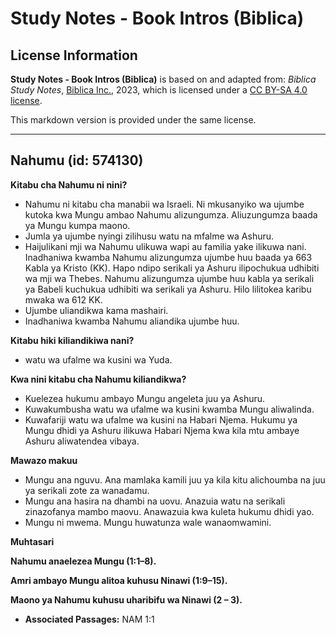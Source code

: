 # Study Notes - Book Intros (Biblica)

## License Information

**Study Notes - Book Intros (Biblica)** is based on and adapted from: _Biblica Study Notes_, [Biblica Inc.](https://www.biblica.com/), 2023, which is licensed under a [CC BY-SA 4.0 license](https://creativecommons.org/licenses/by-sa/4.0/legalcode.en).

This markdown version is provided under the same license.



--------------------------------

## Nahumu (id: 574130)

**Kitabu cha Nahumu ni nini?**

* Nahumu ni kitabu cha manabii wa Israeli. Ni mkusanyiko wa ujumbe kutoka kwa Mungu ambao Nahumu alizungumza. Aliuzungumza baada ya Mungu kumpa maono.
* Jumla ya ujumbe nyingi zilihusu watu na mfalme wa Ashuru.
* Haijulikani mji wa Nahumu ulikuwa wapi au familia yake ilikuwa nani. Inadhaniwa kwamba Nahumu alizungumza ujumbe huu baada ya 663 Kabla ya Kristo (KK). Hapo ndipo serikali ya Ashuru ilipochukua udhibiti wa mji wa Thebes. Nahumu alizungumza ujumbe huu kabla ya serikali ya Babeli kuchukua udhibiti wa serikali ya Ashuru. Hilo lilitokea karibu mwaka wa 612 KK.
* Ujumbe uliandikwa kama mashairi.
* Inadhaniwa kwamba Nahumu aliandika ujumbe huu.

**Kitabu hiki kiliandikiwa nani?**

* watu wa ufalme wa kusini wa Yuda.

**Kwa nini kitabu cha Nahumu kiliandikwa?**

* Kuelezea hukumu ambayo Mungu angeleta juu ya Ashuru.
* Kuwakumbusha watu wa ufalme wa kusini kwamba Mungu aliwalinda.
* Kuwafariji watu wa ufalme wa kusini na Habari Njema. Hukumu ya Mungu dhidi ya Ashuru ilikuwa Habari Njema kwa kila mtu ambaye Ashuru aliwatendea vibaya.

**Mawazo makuu**

* Mungu ana nguvu. Ana mamlaka kamili juu ya kila kitu alichoumba na juu ya serikali zote za wanadamu.
* Mungu ana hasira na dhambi na uovu. Anazuia watu na serikali zinazofanya mambo maovu. Anawazuia kwa kuleta hukumu dhidi yao.
* Mungu ni mwema. Mungu huwatunza wale wanaomwamini.

**Muhtasari**

**Nahumu anaelezea Mungu (1:1–8\).**

**Amri ambayo Mungu alitoa kuhusu Ninawi (1:9–15\).**

**Maono ya Nahumu kuhusu uharibifu wa Ninawi (2 – 3\).**

* **Associated Passages:** NAM 1:1

